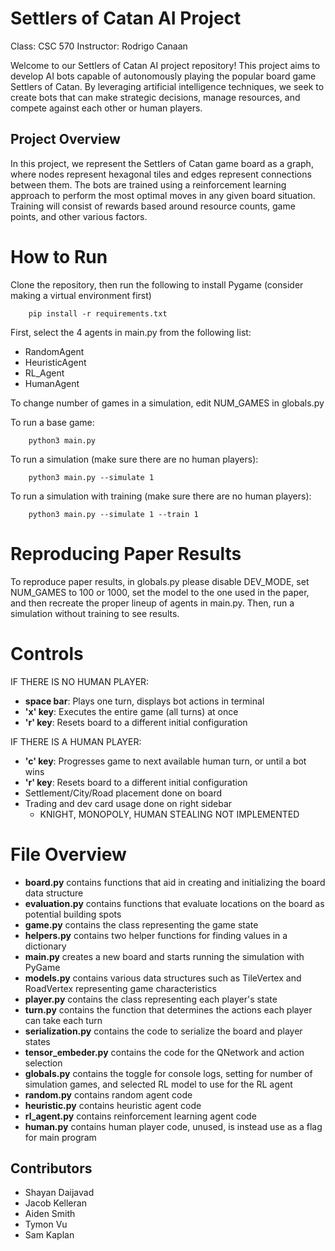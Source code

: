 
# Settlers of Catan AI Project

Class: CSC 570
Instructor: Rodrigo Canaan

Welcome to our Settlers of Catan AI project repository! This project aims to develop AI bots capable of autonomously playing the popular board game Settlers of Catan. By leveraging artificial intelligence techniques, we seek to create bots that can make strategic decisions, manage resources, and compete against each other or human players.

## Project Overview

In this project, we represent the Settlers of Catan game board as a graph, where nodes represent hexagonal tiles and edges represent connections between them. The bots are trained using a reinforcement learning approach to perform the most optimal moves in any given board situation. Training will consist of rewards based around resource counts, game points, and other various factors.

# How to Run
Clone the repository, then run the following to install Pygame (consider making a virtual environment first)
```shell
    pip install -r requirements.txt
```

First, select the 4 agents in main.py  from the following list:
- RandomAgent
- HeuristicAgent
- RL_Agent
- HumanAgent

To change number of games in a simulation, edit NUM_GAMES in globals.py

To run a base game:
```shell
    python3 main.py
```

To run a simulation (make sure there are no human players):
```shell
    python3 main.py --simulate 1
```

To run a simulation with training (make sure there are no human players):
```shell
    python3 main.py --simulate 1 --train 1
```

# Reproducing Paper Results

To reproduce paper results, in globals.py please disable DEV_MODE, set NUM_GAMES to 100 or 1000, set the model to the one used in the paper, and then recreate the proper lineup of agents in main.py. Then, run a simulation without training to see results.

# Controls

IF THERE IS NO HUMAN PLAYER:

- **space bar**: Plays one turn, displays bot actions in terminal
- **'x' key**: Executes the entire game (all turns) at once
- **'r' key**: Resets board to a different initial configuration

IF THERE IS A HUMAN PLAYER:

- **'c' key**: Progresses game to next available human turn, or until a bot wins
- **'r' key**: Resets board to a different initial configuration
- Settlement/City/Road placement done on board
- Trading and dev card usage done on right sidebar
    - KNIGHT, MONOPOLY, HUMAN STEALING NOT IMPLEMENTED

# File Overview
- **board.py** contains functions that aid in creating and initializing the board data structure
- **evaluation.py** contains functions that evaluate locations on the board as potential building spots
- **game.py** contains the class representing the game state
- **helpers.py** contains two helper functions for finding values in a dictionary
- **main.py** creates a new board and starts running the simulation with PyGame
- **models.py** contains various data structures such as TileVertex and RoadVertex representing game characteristics
- **player.py** contains the class representing each player's state
- **turn.py** contains the function that determines the actions each player can take each turn
- **serialization.py** contains the code to serialize the board and player states
- **tensor_embeder.py** contains the code for the QNetwork and action selection
- **globals.py** contains the toggle for console logs, setting for number of simulation games, and selected RL model to use for the RL agent
- **random.py** contains random agent code
- **heuristic.py** contains heuristic agent code
- **rl_agent.py** contains reinforcement learning agent code
- **human.py** contains human player code, unused, is instead use as a flag for main program

## Contributors

- Shayan Daijavad
- Jacob Kelleran
- Aiden Smith
- Tymon Vu
- Sam Kaplan
